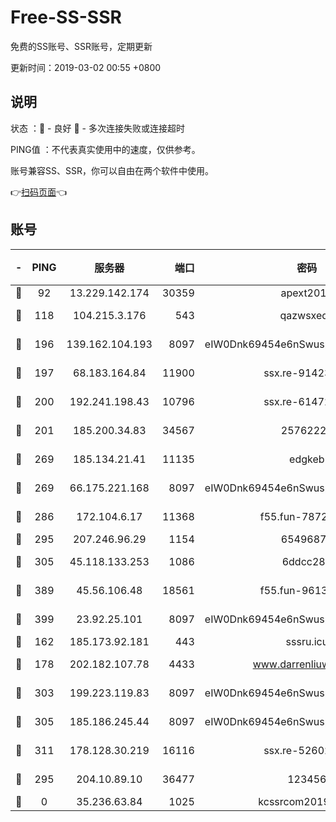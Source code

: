 # Free-SS-SSR

免费的SS账号、SSR账号，定期更新

更新时间：2019-03-02 00:55 +0800

## 说明

状态     ：🙂 - 良好 🙁 - 多次连接失败或连接超时

PING值   ：不代表真实使用中的速度，仅供参考。

账号兼容SS、SSR，你可以自由在两个软件中使用。

👉[扫码页面](https://liesauer.github.io/free-ss-ssr.github.io/)👈

## 账号

|-|PING|服务器|端口|密码|加密方式|区域|
|:----:|:----:|:-----:|-----:|:----:|:----:|:----:|
|🙂|92|13.229.142.174|30359|apext2019|chacha20|SG|
|🙂|118|104.215.3.176|543|qazwsxedc|aes-256-gcm|JP|
|🙂|196|139.162.104.193|8097|eIW0Dnk69454e6nSwuspv9DmS201tQ0D|aes-256-cfb|JP|
|🙂|197|68.183.164.84|11900|ssx.re-91423865|aes-256-cfb|US|
|🙂|200|192.241.198.43|10796|ssx.re-61472012|aes-256-cfb|US|
|🙂|201|185.200.34.83|34567|25762225|aes-256-cfb|US|
|🙂|269|185.134.21.41|11135|edgkeb|aes-256-cfb|GB|
|🙂|269|66.175.221.168|8097|eIW0Dnk69454e6nSwuspv9DmS201tQ0D|aes-256-cfb|US|
|🙂|286|172.104.6.17|11368|f55.fun-78724518|aes-256-cfb|US|
|🙂|295|207.246.96.29|1154|65496879|chacha20|US|
|🙂|305|45.118.133.253|1086|6ddcc286|aes-256-cfb|SG|
|🙂|389|45.56.106.48|18561|f55.fun-96139570|aes-256-cfb|US|
|🙂|399|23.92.25.101|8097|eIW0Dnk69454e6nSwuspv9DmS201tQ0D|aes-256-cfb|US|
|🙂|162|185.173.92.181|443|sssru.icu|rc4-md5|RU|
|🙂|178|202.182.107.78|4433|www.darrenliuwei.com|aes-256-cfb|JP|
|🙂|303|199.223.119.83|8097|eIW0Dnk69454e6nSwuspv9DmS201tQ0D|aes-256-cfb|US|
|🙂|305|185.186.245.44|8097|eIW0Dnk69454e6nSwuspv9DmS201tQ0D|aes-256-cfb|NL|
|🙂|311|178.128.30.219|16116|ssx.re-52602728|aes-256-cfb|SG|
|🙁|295|204.10.89.10|36477|123456|aes-256-cfb|US|
|🙁|0|35.236.63.84|1025|kcssrcom20190301|rc4-md5|US|
